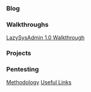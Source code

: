 ### Blog


### Walkthroughs
[LazySysAdmin 1.0 Walkthrough](https://blu0.github.io/LSAWalkthrough)

### Projects


### Pentesting
[Methodology](https://blu0.github.io/Methodology)
[Useful Links](https://blu0.github.io/Links)
